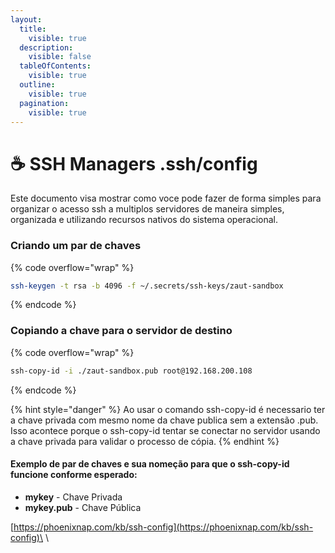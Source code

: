 ```yaml
---
layout:
  title:
    visible: true
  description:
    visible: false
  tableOfContents:
    visible: true
  outline:
    visible: true
  pagination:
    visible: true
---
```


# ☕ SSH Managers .ssh/config

Este documento visa mostrar como voce pode fazer de forma simples para organizar o acesso ssh a multiplos servidores de maneira simples, organizada e utilizando recursos nativos do sistema operacional.

### Criando um par de chaves

{% code overflow="wrap" %}
```sh
ssh-keygen -t rsa -b 4096 -f ~/.secrets/ssh-keys/zaut-sandbox
```
{% endcode %}

### Copiando a chave para o servidor de destino

{% code overflow="wrap" %}
```sh
ssh-copy-id -i ./zaut-sandbox.pub root@192.168.200.108
```
{% endcode %}

{% hint style="danger" %}
Ao usar o comando ssh-copy-id é necessario ter a chave privada com mesmo nome da chave publica sem a extensão .pub. Isso acontece porque o ssh-copy-id tentar se conectar no servidor usando a chave privada para validar o processo de cópia.
{% endhint %}

#### Exemplo de par de chaves e sua nomeção para que o ssh-copy-id funcione conforme esperado:

* **mykey** - Chave Privada
* **mykey.pub** - Chave Pública



[https://phoenixnap.com/kb/ssh-config](https://phoenixnap.com/kb/ssh-config)\
\
